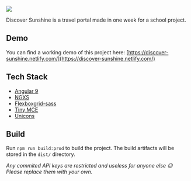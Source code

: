![](https://i.ibb.co/f0xGgDf/discover-sunshine-banner.png)

Discover Sunshine is a travel portal made in one week for a school project.

## Demo
You can find a working demo of this project here:
[https://discover-sunshine.netlify.com/](https://discover-sunshine.netlify.com/)

## Tech Stack
- [Angular 9](http://angular.io/)
- [NGXS](https://www.ngxs.io/)
- [Flexboxgrid-sass](http://hugeinc.github.io/flexboxgrid-sass)
- [Tiny MCE](https://www.tiny.cloud/)
- [Unicons](https://iconscout.com/unicons)

## Build

Run `npm run build:prod` to build the project. The build artifacts will be stored in the `dist/` directory.


*Any commited API keys are restricted and useless for anyone else 😉 Please replace them with your own.*
